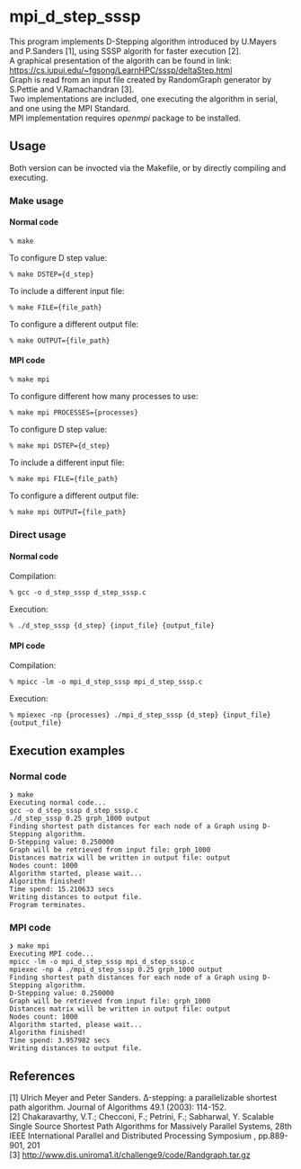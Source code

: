 # mpi_d_step_sssp
This program implements D-Stepping algorithm introduced by U.Mayers and P.Sanders [1], using SSSP algorith for faster execution [2].
<br>
A graphical presentation of the algorith can be found in link:
<br>
  https://cs.iupui.edu/~fgsong/LearnHPC/sssp/deltaStep.html
<br>
Graph is read from an input file created by RandomGraph generator by S.Pettie and V.Ramachandran [3].
<br>
Two implementations are included, one executing the algorithm in serial, and one using the MPI Standard.
<br>
MPI implementation requires *openmpi* package to be installed.

## Usage
Both version can be invocted via the Makefile, or by directly compiling and executing.

### Make usage
#### Normal code
```
% make
```
To configure D step value:
```
% make DSTEP={d_step}
```
To include a different input file:
```
% make FILE={file_path}
```
To configure a different output file:
```
% make OUTPUT={file_path}
```

#### MPI code
```
% make mpi
```
To configure different how many processes to use:
```
% make mpi PROCESSES={processes}
```
To configure D step value:
```
% make mpi DSTEP={d_step}
```
To include a different input file:
```
% make mpi FILE={file_path}
```
To configure a different output file:
```
% make mpi OUTPUT={file_path}
```

### Direct usage
#### Normal code
Compilation:
```
% gcc -o d_step_sssp d_step_sssp.c
```
Execution:
```
% ./d_step_sssp {d_step} {input_file} {output_file}
```

#### MPI code
Compilation:
```
% mpicc -lm -o mpi_d_step_sssp mpi_d_step_sssp.c
```
Execution:
```
% mpiexec -np {processes} ./mpi_d_step_sssp {d_step} {input_file} {output_file}
```

## Execution examples
### Normal code
```
❯ make
Executing normal code...
gcc -o d_step_sssp d_step_sssp.c
./d_step_sssp 0.25 grph_1000 output
Finding shortest path distances for each node of a Graph using D-Stepping algorithm.
D-Stepping value: 0.250000
Graph will be retrieved from input file: grph_1000
Distances matrix will be written in output file: output
Nodes count: 1000
Algorithm started, please wait...
Algorithm finished!
Time spend: 15.210633 secs
Writing distances to output file.
Program terminates.
```

### MPI code
```
❯ make mpi
Executing MPI code...
mpicc -lm -o mpi_d_step_sssp mpi_d_step_sssp.c
mpiexec -np 4 ./mpi_d_step_sssp 0.25 grph_1000 output
Finding shortest path distances for each node of a Graph using D-Stepping algorithm.
D-Stepping value: 0.250000
Graph will be retrieved from input file: grph_1000
Distances matrix will be written in output file: output
Nodes count: 1000
Algorithm started, please wait...
Algorithm finished!
Time spend: 3.957982 secs
Writing distances to output file.
```

## References
[1] Ulrich Meyer and Peter Sanders. Δ-stepping: a parallelizable shortest path algorithm. Journal of
Algorithms 49.1 (2003): 114-152.
<br>
[2] Chakaravarthy, V.T.; Checconi, F.; Petrini, F.; Sabharwal, Y. Scalable Single Source Shortest Path
Algorithms for Massively Parallel Systems, 28th IEEE International Parallel and Distributed Processing
Symposium , pp.889-901, 201
<br>
[3] http://www.dis.uniroma1.it/challenge9/code/Randgraph.tar.gz
